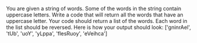 You are given a string of words. Some of the words in the string
contain uppercase letters. Write a code that will return all the
words that have an uppercase letter. Your code should return a list
of the words. Each word in the list should be reversed. Here is how
your output should look:
['gninrAel', 'tUb', 'uoY', 'yLppa', 'flesRuoy', 'eVeihca']